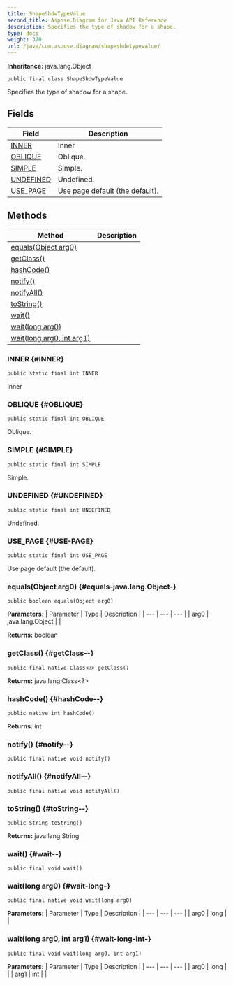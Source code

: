 ```yaml
---
title: ShapeShdwTypeValue
second_title: Aspose.Diagram for Java API Reference
description: Specifies the type of shadow for a shape.
type: docs
weight: 370
url: /java/com.aspose.diagram/shapeshdwtypevalue/
---
```


**Inheritance:**
java.lang.Object
```
public final class ShapeShdwTypeValue
```

Specifies the type of shadow for a shape.
## Fields

| Field | Description |
| --- | --- |
| [INNER](#INNER) | Inner |
| [OBLIQUE](#OBLIQUE) | Oblique. |
| [SIMPLE](#SIMPLE) | Simple. |
| [UNDEFINED](#UNDEFINED) | Undefined. |
| [USE_PAGE](#USE-PAGE) | Use page default (the default). |
## Methods

| Method | Description |
| --- | --- |
| [equals(Object arg0)](#equals-java.lang.Object-) |  |
| [getClass()](#getClass--) |  |
| [hashCode()](#hashCode--) |  |
| [notify()](#notify--) |  |
| [notifyAll()](#notifyAll--) |  |
| [toString()](#toString--) |  |
| [wait()](#wait--) |  |
| [wait(long arg0)](#wait-long-) |  |
| [wait(long arg0, int arg1)](#wait-long-int-) |  |
### INNER {#INNER}
```
public static final int INNER
```


Inner

### OBLIQUE {#OBLIQUE}
```
public static final int OBLIQUE
```


Oblique.

### SIMPLE {#SIMPLE}
```
public static final int SIMPLE
```


Simple.

### UNDEFINED {#UNDEFINED}
```
public static final int UNDEFINED
```


Undefined.

### USE_PAGE {#USE-PAGE}
```
public static final int USE_PAGE
```


Use page default (the default).

### equals(Object arg0) {#equals-java.lang.Object-}
```
public boolean equals(Object arg0)
```




**Parameters:**
| Parameter | Type | Description |
| --- | --- | --- |
| arg0 | java.lang.Object |  |

**Returns:**
boolean
### getClass() {#getClass--}
```
public final native Class<?> getClass()
```




**Returns:**
java.lang.Class<?>
### hashCode() {#hashCode--}
```
public native int hashCode()
```




**Returns:**
int
### notify() {#notify--}
```
public final native void notify()
```




### notifyAll() {#notifyAll--}
```
public final native void notifyAll()
```




### toString() {#toString--}
```
public String toString()
```




**Returns:**
java.lang.String
### wait() {#wait--}
```
public final void wait()
```




### wait(long arg0) {#wait-long-}
```
public final native void wait(long arg0)
```




**Parameters:**
| Parameter | Type | Description |
| --- | --- | --- |
| arg0 | long |  |

### wait(long arg0, int arg1) {#wait-long-int-}
```
public final void wait(long arg0, int arg1)
```




**Parameters:**
| Parameter | Type | Description |
| --- | --- | --- |
| arg0 | long |  |
| arg1 | int |  |

